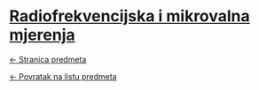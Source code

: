 # [Radiofrekvencijska i mikrovalna mjerenja](https://www.github.com/studosi-fer/RMM)
[<- Stranica predmeta](https://www.fer.unizg.hr/predmet/rmm_a)

[<- Povratak na listu predmeta](https://www.github.com/studosi/FER)
